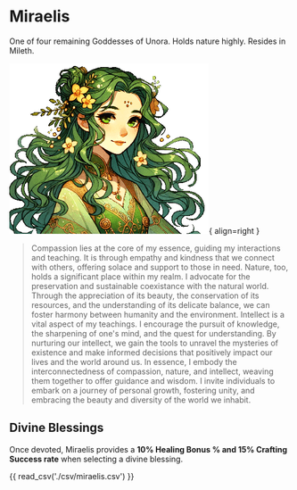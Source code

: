 # Miraelis

One of four remaining Goddesses of Unora. Holds nature highly. Resides in Mileth.

![Miraelis](./assets/miraelis.png){ align=right }
> Compassion lies at the core of my essence, guiding my interactions and teaching. It is through empathy and kindness that we connect with others, offering solace and support to those in need. Nature, too, holds a significant place within my realm. I advocate for the preservation and sustainable coexistance with the natural world. Through the appreciation of its beauty, the conservation of its resources, and the understanding of its delicate balance, we can foster harmony between humanity and the environment. Intellect is a vital aspect of my teachings. I encourage the pursuit of knowledge, the sharpening of one's mind, and the quest for understanding. By nurturing our intellect, we gain the tools to unravel the mysteries of existence and make informed decisions that positively impact our lives and the world around us. In essence, I embody the interconnectedness of compassion, nature, and intellect, weaving them together to offer guidance and wisdom. I invite individuals to embark on a journey of personal growth, fostering unity, and embracing the beauty and diversity of the world we inhabit.

## Divine Blessings

Once devoted, Miraelis provides a **10% Healing Bonus % and 15% Crafting Success rate** when selecting a divine blessing.

{{ read_csv('./csv/miraelis.csv') }}
